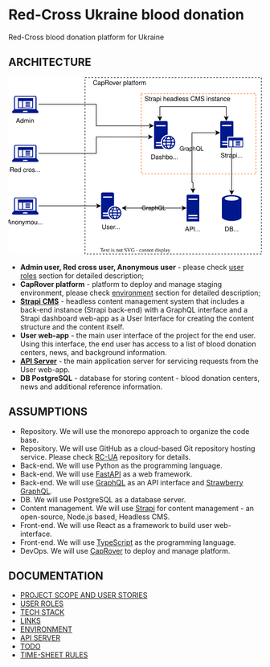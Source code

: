 # Red-Cross Ukraine blood donation

Red-Cross blood donation platform for Ukraine

## ARCHITECTURE

![RC-UI-ARCHITECTURE](docs/diagram/rc-ua-architecture.drawio.svg)

- **Admin user, Red cross user, Anonymous user** - please check [user roles](docs/002-user-roles.md) section for detailed description;
- **CapRover platform** - platform to deploy and manage staging environment, please check [environment](docs/005-environment.md) section for detailed description;
- **[Strapi CMS](strapi/README.md)** - headless content management system that includes a back-end instance (Strapi back-end) with a GraphQL interface and a Strapi dashboard web-app as a User Interface for creating the content structure and the content itself.
- **User web-app** - the main user interface of the project for the end user. Using this interface, the end user has access to a list of blood donation centers, news, and background information.
- **[API Server](api-server/README.md)** - the main application server for servicing requests from the User web-app.
- **DB PostgreSQL** - database for storing content - blood donation centers, news and additional reference information.

## ASSUMPTIONS

- Repository. We will use the monorepo approach to organize the code base.
- Repository. We will use GitHub as a cloud-based Git repository hosting service. Please check [RC-UA](git@github.com:mrPronin/rc-ua.git) repository for details.
- Back-end. We will use Python as the programming language.
- Back-end. We will use [FastAPI](https://github.com/tiangolo/fastapi) as a web framework.
- Back-end. We will use [GraphQL](https://graphql.org/) as an API interface and [Strawberry GraphQL](https://github.com/strawberry-graphql/strawberry).
- DB. We will use PostgreSQL as a database server.
- Content management. We will use [Strapi](https://docs.strapi.io) for content management - an open-source, Node.js based, Headless CMS.
- Front-end. We will use React as a framework to build user web-interface.
- Front-end. We will use [TypeScript](https://www.typescriptlang.org) as the programming language.
- DevOps. We will use [CapRover](https://caprover.com) to deploy and manage platform.

## DOCUMENTATION

- [PROJECT SCOPE AND USER STORIES](docs/001-project-scope-user-stories.md)
- [USER ROLES](docs/002-user-roles.md)
- [TECH STACK](docs/003-techstack.md)
- [LINKS](docs/004-links.md)
- [ENVIRONMENT](docs/005-environment.md)
- [API SERVER](api-server/README.md)
- [TODO](docs/007-todo.md)
- [TIME-SHEET RULES](docs/008-time-sheet-rules.md)
